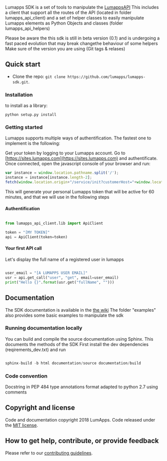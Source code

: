 Lumapps SDK is a set of tools to manipulate the [LumappsAPI](http://api.lumapps.com) 
This includes a client that support all the routes of the API (located in folder lumapps_api_client)
and a set of helper classes to easily manipulate Lumapps elements as Python Objects and classes (folder lumapps_api_helpers)

Please be aware the this sdk is still in beta version (0.1) and is undergoing a fast paced evolution that may break changethe behaviour of some helpers
Make sure of the version you are using (Git tags & relases)

## Quick start

<!---2 quick start options are available:
 [Download the latest release](../../release). -->
- Clone the repo: `git clone https://github.com/lumapps/lumapps-sdk.git`.

### Installation

to install as a library:
```
python setup.py install
```

### Getting started

Lumapps supports multiple ways of authentification.
The fastest one to implement is the following:

Get your token by logging to your Lumapps account.
Go to [https://sites.lumapps.com](https://sites.lumapps.com) and authentificate.
Once connected, open the javascript console of your browser and run:

```javascript
var instance = window.location.pathname.split('/');
instance = instance[instance.length-2];
fetch(window.location.origin+"/service/init?customerHost="+window.location.host+"&instanceSlug="+instance+"&slug=").then(data=>{return data.json()}).then(res => {console.log(res.token)})
```

This will generate your personal Lumapps token that will be active for 60 minutes, and that we will use in the following steps 

#### Authentification

```python

from lumapps_api_client.lib import ApiClient

token = "[MY TOKEN]"
api = ApiClient(token=token)

```

#### Your first API call

Let's display the full name of a registered user in lumapps

```python

user_email = "[A LUMAPPS USER EMAIL]"
usr = api.get_call("user", "get", email=user_email)
print("Hello {}".format(usr.get("fullName", "")))

```


## Documentation

The SDK documentation is available in the [the wiki](../../wiki)
The folder "examples" also provides some basic examples to manipulate the sdk

### Running documentation locally

You can build and compile the source documentation using Sphinx. This documents the methods of the SDK
First install the dev dependencies (reqirements_dev.txt) and run

```python

sphinx-build -b html documentation/source documentation/build

```

### Code convention

Docstring in PEP 484 type annotations format adapted to python 2.7 using comments


## Copyright and license

Code and documentation copyright 2018 LumApps. Code released under the [MIT license](LICENSE.md).


## How to get help, contribute, or provide feedback

Please refer to our [contributing guidelines](CONTRIBUTING.md).
